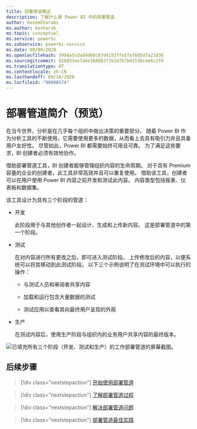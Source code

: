 ```yaml
---
title: 部署管道概述
description: 了解什么是 Power BI 中的部署管道
author: KesemSharabi
ms.author: kesharab
ms.topic: conceptual
ms.service: powerbi
ms.subservice: powerbi-service
ms.date: 09/09/2020
ms.openlocfilehash: 3994a5cdad4d80c87d4153ffe57af685d7a21d36
ms.sourcegitcommit: 92b033ee7a6e36808371b247b7b41536cee6c2f6
ms.translationtype: HT
ms.contentlocale: zh-CN
ms.lasthandoff: 09/10/2020
ms.locfileid: "90008574"
---
```

# <a name="introduction-to-deployment-pipelines-preview"></a>部署管道简介（预览）

在当今世界，分析是在几乎每个组织中做出决策的重要部分。 随着 Power BI 作为分析工具的不断使用，它需要使用更多的数据，从而看上去具有吸引力并且具备用户友好性。 尽管如此，Power BI 都需要始终可用且可靠。 为了满足这些要求，BI 创建者必须有效地协作。

借助部署管道工具，BI 创建者能够管理组织内容的生命周期。 对于具有 Premium 容量的企业的创建者，此工具非常高效并且可以重复使用。 借助该工具，创建者可以在用户使用 Power BI 内容之前开发和测试此内容。 内容类型包括报表、仪表板和数据集。

该工具设计为具有三个阶段的管道：

* <a name="development"></a>开发
    
    此阶段用于与其他创作者一起设计、生成和上传新内容。 这是部署管道中的第一个阶段。

* <a name="test"></a>测试

    在对内容进行所有更改之后，即可进入测试阶段。 上传修改后的内容，以便系统可以将其移动到此测试阶段。 以下三个示例说明了在测试环境中可以执行的操作：

    * 与测试人员和审阅者共享内容

    * 加载和运行包含大量数据的测试

    * 测试应用以查看其向最终用户呈现的外观

* <a name="production"></a>生产

    在测试内容后，使用生产阶段与组织内的业务用户共享内容的最终版本。

![已填充所有三个阶段（开发、测试和生产）的工作部署管道的屏幕截图。](media/deployment-pipelines-overview/deployment-pipelines.png)

## <a name="next-steps"></a>后续步骤

>[!div class="nextstepaction"]
>[开始使用部署管道](deployment-pipelines-get-started.md)

>[!div class="nextstepaction"]
>[了解部署管道过程](deployment-pipelines-process.md)

>[!div class="nextstepaction"]
>[解决部署管道问题](deployment-pipelines-troubleshooting.md)

>[!div class="nextstepaction"]
>[部署管道最佳实践](deployment-pipelines-best-practices.md)
